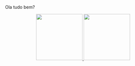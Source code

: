 Ola tudo bem?

<div align="center">
  <a href="https://github.com/Isaias-Resende">
  <img height="150em" src="https://github-readme-stats.vercel.app/api?username=Isaias-Resende&show_icons=true&theme=dracula&include_all_commits=true&count_private=true"/>
  <img height="150em" src="https://github-readme-stats.vercel.app/api/top-langs/?username=Isaias-Resende&layout=compact&langs_count=7&theme=dracula"/>
</div>
